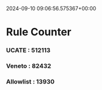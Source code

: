 2024-09-10 09:06:56.575367+00:00
# Rule Counter 
 ### UCATE : 512113

 ### Veneto : 82432

 ### Allowlist : 13930